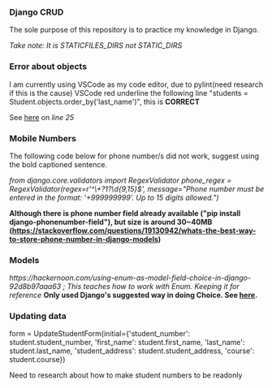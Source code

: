 <h3>Django CRUD</h3>
<p>The sole purpose of this repository is to practice my knowledge in Django.</p>
<i>Take note: It is STATICFILES_DIRS not STATIC_DIRS</i>

<h3>Error about objects</h3>
<p>I am currently using VSCode as my code editor, due to pylint(need research if this is the cause) VSCode red underline the following line "students = Student.objects.order_by('last_name')", this is <b>CORRECT</b></p>
<p>See <a href="https://github.com/Hieracosphynx/django-crud/blob/teachers_app/teachers/views.py">here</a> on <i>line 25</i></p>

<h3>Mobile Numbers</h3>

<p>The following code below for phone number/s did not work, suggest using the bold captioned sentence. </p>
<i>from django.core.validators import RegexValidator</i>
<i>phone_regex = RegexValidator(regex=r'^\+?1?\d{9,15}$', message="Phone number must be entered in the format: '+999999999'. Up to 15 digits allowed.")</i>

<b>Although there is phone number field already available ("pip install django-phonenumber-field"), but size is around 30~40MB (https://stackoverflow.com/questions/19130942/whats-the-best-way-to-store-phone-number-in-django-models)</b>

<h3>Models</h3>
<i>https://hackernoon.com/using-enum-as-model-field-choice-in-django-92d8b97aaa63 ; This teaches how to work with Enum. Keeping it for reference</i>
<b>Only used Django's suggested way in doing Choice. See <a href="https://docs.djangoproject.com/en/3.1/ref/models/fields/#choices">here</a>.</b>

<h3>Updating data</h3>
<p>form = UpdateStudentForm(initial={'student_number': student.student_number, 
                                        'first_name': student.first_name, 
                                        'last_name': student.last_name, 
                                        'student_address': student.student_address,
                                        'course': student.course})</p>
<p>Need to research about how to make student numbers to be readonly</p>